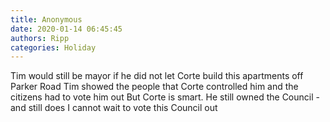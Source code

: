 ```yaml
---
title: Anonymous
date: 2020-01-14 06:45:45
authors: Ripp
categories: Holiday
---
```


 Tim would still be mayor if he did not let Corte build this apartments off Parker Road
Tim showed the people that Corte controlled him and the citizens had to vote him out
But Corte is smart.  He still owned the Council - and still does
I cannot wait to vote this Council out